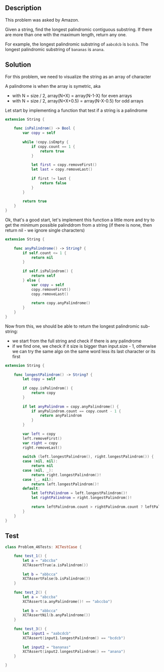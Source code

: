 ## Description

This problem was asked by Amazon.

Given a string, find the longest palindromic contiguous substring. If there are more than one with the maximum length, return any one.

For example, the longest palindromic substring of `aabcdcb` is `bcdcb`. The longest palindromic substring of `bananas` is `anana`.

## Solution

For this problem, we need to visualize the string as an array of character

A palindrome is when the array is symetric, aka

- with N = size / 2, array(N+X) = array(N-1-X) for even arrays
- with N = size / 2, array(N+X+0.5) = array(N-X-0.5) for odd arrays

Let start by implementing a function that test if a string is a palindrome
 

```swift
extension String {
    
    func isPalindrom() -> Bool {
        var copy = self
        
        while !copy.isEmpty {
            if copy.count == 1 {
                return true
            }
            
            let first = copy.removeFirst()
            let last = copy.removeLast()
            
            if first != last {
                return false
            }
        }
        
        return true
    }
}
```

Ok, that's a good start, let's implement this function a little more and try to get the minimum possible palinddrom from a string (if there is none, then return nil - we ignore single characters)

```swift
extension String {
    
    func anyPalindrome() -> String? {
        if self.count <= 1 {
            return nil
        }
        
        if self.isPalindrom() {
            return self
        } else {
            var copy = self
            copy.removeFirst()
            copy.removeLast()
            
            return copy.anyPalindrome()
        }
    }
}
```

Now from this, we should be able to return the longest palindromic sub-string:
 
- we start from the full string and check if there is any palindrome
- if we find one, we check if it size is bigger than input.size - 1, otherwise we can try the same algo on the same word less its last character or its first

```swift
extension String {
    
    func longestPalindrom() -> String? {
        let copy = self
        
        if copy.isPalindrom() {
            return copy
        }
        
        if let anyPalindrom = copy.anyPalindrome() {
            if anyPalindrom.count == copy.count - 1 {
                return anyPalindrom
            }
        }
        
        var left = copy
        left.removeFirst()
        var right = copy
        right.removeLast()
        
        switch (left.longestPalindrom(), right.longestPalindrom()) {
        case (nil, nil):
            return nil
        case (nil, _):
            return right.longestPalindrom()!
        case (_, nil):
            return left.longestPalindrom()!
        default:
            let leftPalindrom = left.longestPalindrom()!
            let rightPalindrom = right.longestPalindrom()!
            
            return leftPalindrom.count > rightPalindrom.count ? leftPalindrom : rightPalindrom
        }
    }
}
```

## Test

```swift
class Problem_46Tests: XCTestCase {

    func test_1() {
        let a = "abccba"
        XCTAssertTrue(a.isPalindrom())
        
        let b = "abbcca"
        XCTAssertFalse(b.isPalindrom())
    }
    
    func test_2() {
        let a = "abccba"
        XCTAssert(a.anyPalindrome()! == "abccba")
        
        let b = "abbcca"
        XCTAssertNil(b.anyPalindrome())
    }
    
    func test_3() {
        let input1 = "aabcdcb"
        XCTAssert(input1.longestPalindrom() == "bcdcb")
        
        let input2 = "bananas"
        XCTAssert(input2.longestPalindrom() == "anana")
    }

}
```